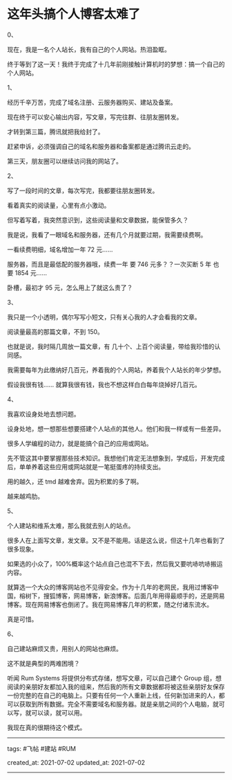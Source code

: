 # 这年头搞个人博客太难了

0、

现在，我是一名个人站长，我有自己的个人网站。热泪盈眶。

终于等到了这一天！我终于完成了十几年前刚接触计算机时的梦想：搞一个自己的个人网站。


1、

经历千辛万苦，完成了域名注册、云服务器购买、建站及备案。

现在终于可以安心输出内容，写文章，写完往群、往朋友圈转发。

才转到第三篇，腾讯就把我给封了。

赶紧申诉，必须强调自己的域名和服务器和备案都是通过腾讯云走的。

第三天，朋友圈可以继续访问我的网站了。

2、

写了一段时间的文章，每次写完，我都要往朋友圈转发。

看着真实的阅读量，心里有点小激动。

但写着写着，我突然意识到，这些阅读量和文章数据，能保管多久？

我是说，我看了一眼域名和服务器，还有几个月就要过期，我需要续费啊。

一看续费明细，域名增加一年 72 元……

服务器，而且是最低配的服务器哦，续费一年 要 746 元多？？一次买断 5 年 也要 1854 元……

卧槽，最初才 95 元，怎么用上了就这么贵了？

3、

我只是一个小透明，偶尔写写小短文，只有关心我的人才会看我的文章。

阅读量最高的那篇文章，不到 150。

也就是说，我时隔几周放一篇文章，有 几十个、上百个阅读量，带给我珍惜的认同感。

我需要每年为此缴纳好几百元，养着我的个人网站，养着我个人站长的年少梦想。

假设我很有钱…… 就算我很有钱，我也不想这样白白每年烧掉好几百元。

4、

我喜欢设身处地去想问题。

设身处地，想一想那些想要搭建个人站点的其他人。他们和我一样或有一些差异。

很多人学编程的动力，就是能搞个自己的应用或网站。

先不管这其中要掌握那些技术知识。我想他们肯定无法想象到，学成后，开发完成后，单单养着这些应用或网站就是一笔挺蛋疼的持续支出。

用的越久，还 tmd 越难舍弃。因为积累的多了啊。

越来越鸡肋。

5、

个人建站和维系太难，那么我就去别人的站点。

很多人在上面写文章，发文章。又不是不能用。话是这么说，但这十几年也看到了很多现象。

如果选的小众了，100%概率这个站点自己也混不下去，然后我又要吭哧吭哧搬运内容。

就算选一个大众的博客网站也不见得安全。作为十几年的老网民，我用过博客中国，榕树下，搜狐博客，网易博客，新浪博客。后面几年用得最顺手的，还是网易博客。现在网易博客也倒闭了。我在网易博客几年的积累，随之付诸东流水。

真是可惜。

6、

自己建站麻烦又贵，用别人的网站也麻烦。

这不就是典型的两难困境？

听闻 Rum Systems 将提供分布式存储，想写文章，可以自己建个 Group 组，想阅读的亲朋好友都加入我的组来，然后我的所有文章数据都将被这些亲朋好友保存一份完整的在自己的电脑上。只要有任何一个人重新上线，任何新加进来的人，都可以获取到所有数据。完全不需要域名和服务器。就是亲朋之间的个人电脑，就可以写，就可以读，就可以用。

我现在真的很期待这个模式。

---

tags: #飞帖 #建站 #RUM

created_at: 2021-07-02
updated_at: 2021-07-02

---
